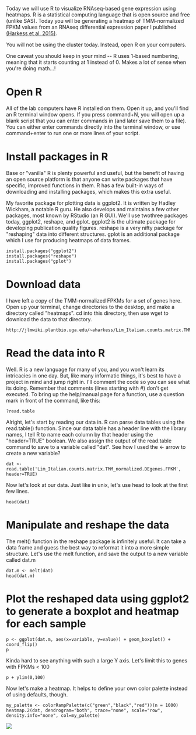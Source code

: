 Today we will use R to visualize RNAseq-based gene expression using heatmaps. R is a statistical computing language that is open source and free (unlike SAS). Today you will be generating a heatmap of TMM-normalized FPKM values from an RNAseq differential expression paper I published [(Harkess et al. 2015)](https://www.dropbox.com/s/0s1j2hhhx88n7qs/Harkess_et_al-2015-New_Phytologist-2.pdf?dl=0). 

You will not be using the cluster today. Instead, open R on your computers. 

One caveat you should keep in your mind -- R uses 1-based numbering, meaning that it starts counting at 1 instead of 0. Makes a lot of sense when you're doing math...!

# Open R

All of the lab computers have R installed on them. Open it up, and you'll find an R terminal window opens. If you press command+N, you will open up a blank script that you can enter commands in (and later save them to a file). You can either enter commands directly into the terminal window, or use command+enter to run one or more lines of your script.  

# Install packages in R

Base or "vanilla" R is plenty powerful and useful, but the benefit of having an open source platform is that anyone can write packages that have specific, improved functions in them. R has a few built-in ways of downloading and installing packages, which makes this extra useful.

My favorite package for plotting data is ggplot2. It is written by Hadley Wickham, a notable R guru. He also develops and maintains a few other packages, most known by RStudio (an R GUI). We'll use twothree packages today, ggplot2, reshape, and gplot. ggplot2 is the ultimate package for developing publication quality figures. reshape is a very nifty package for "reshaping" data into different structures. gplot is an additional package which I use for producing heatmaps of data frames. 

    install.packages("ggplot2")
    install.packages("reshape")
    install.packages("gplot")

# Download data

I have left a copy of the TMM-normalized FPKMs for a set of genes here. Open up your terminal, change directories to the desktop, and make a directory called "heatmaps". cd into this directory, then use wget to download the data to that directory.

    http://jlmwiki.plantbio.uga.edu/~aharkess/Lim_Italian.counts.matrix.TMM_normalized.DEgenes.FPKM

# Read the data into R

Well. R is a new language for many of you, and you won't learn its intricacies in one day. But, like many informatic things, it's best to have a project in mind and jump right in. I'll comment the code so you can see what its doing. Remember that comments (lines starting with #) don't get executed. To bring up the help/manual page for a function, use a question mark in front of the command, like this:

    ?read.table

Alright, let's start by reading our data in. R can parse data tables using the read.table() function. Since our data table has a header line with the library names, I tell R to name each column by that header using the "header=TRUE" boolean. We also assign the output of the read.table command to save to a variable called "dat". See how I used the <- arrow to create a new variable?

    dat <- read.table('Lim_Italian.counts.matrix.TMM_normalized.DEgenes.FPKM', header=TRUE)
    
Now let's look at our data. Just like in unix, let's use head to look at the first few lines.

    head(dat)

# Manipulate and reshape the data

The melt() function in the reshape package is infinitely useful. It can take a data frame and guess the best way to reformat it into a more simple structure. Let's use the melt function, and save the output to a new variable called dat.m

    dat.m <- melt(dat)
    head(dat.m)

# Plot the reshaped data using ggplot2 to generate a boxplot and heatmap for each sample

    p <- ggplot(dat.m, aes(x=variable, y=value)) + geom_boxplot() + coord_flip()
    p

Kinda hard to see anything with such a large Y axis. Let's limit this to genes with FPKMs < 100
   
    p + ylim(0,100)

Now let's make a heatmap. It helps to define your own color palette instead of using defaults, though. 

    my_palette <- colorRampPalette(c("green","black","red"))(n = 1000)
    heatmap.2(dat, dendrogram="both", trace="none", scale="row", density.info="none", col=my_palette)

![](http://i.imgur.com/ovAz600.png)